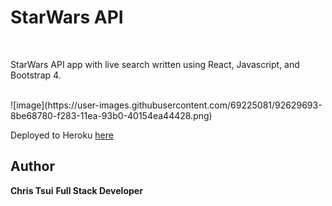 # StarWars API

<br>

StarWars API app with live search written using React, Javascript, and Bootstrap 4.

<br>
![image](https://user-images.githubusercontent.com/69225081/92629693-8be68780-f283-11ea-93b0-40154ea44428.png)


Deployed to Heroku [here](https://star-wars-api-113.herokuapp.com/#)

## Author
**Chris Tsui** **Full Stack Developer**

